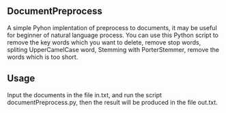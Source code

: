 DocumentPreprocess
---------------------------------------
A simple Pyhon implentation of preprocess to documents, it may be useful for beginner of natural language process.
You can use this Python script to remove the key words which you want to delete, remove stop words, spliting UpperCamelCase word, Stemming with PorterStemmer, remove the words which is too short.

Usage
---------------------------------------
Input the documents in the file in.txt, and run the script documentPreprocess.py, then the result will be  produced in the file out.txt.
